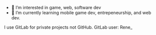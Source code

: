 - 👀 I’m interested in game, web, software dev
- 🌱 I’m currently learning mobile game dev, entrepeneurship, and web dev. 

I use GitLab for private projects not GitHub. GitLab user: Rene_


